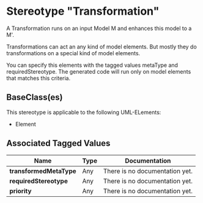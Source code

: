 
[comment]: <> (THIS FILE IS GENERATED AS LONG AS THIS LINE EXISTS)

# Stereotype "Transformation"



A Transformation runs on an input Model M and enhances this model to a M'.

Transformations can act an any kind of model
elements. But mostly they do transformations on
a special kind of model elements.

You can specify this elements with the tagged
values metaType and requiredStereotype. The
generated code will run only on model elements
that matches this criteria.


## BaseClass(es)
This stereotype is applicable to the following UML-ELements:

* Element


## Associated Tagged Values
| Name | Type | Documentation |
|------|-------|----------------------------------------|
|__transformedMetaType__| Any | There is no documentation yet. |
|__requiredStereotype__| Any | There is no documentation yet. |
|__priority__| Any | There is no documentation yet. |


